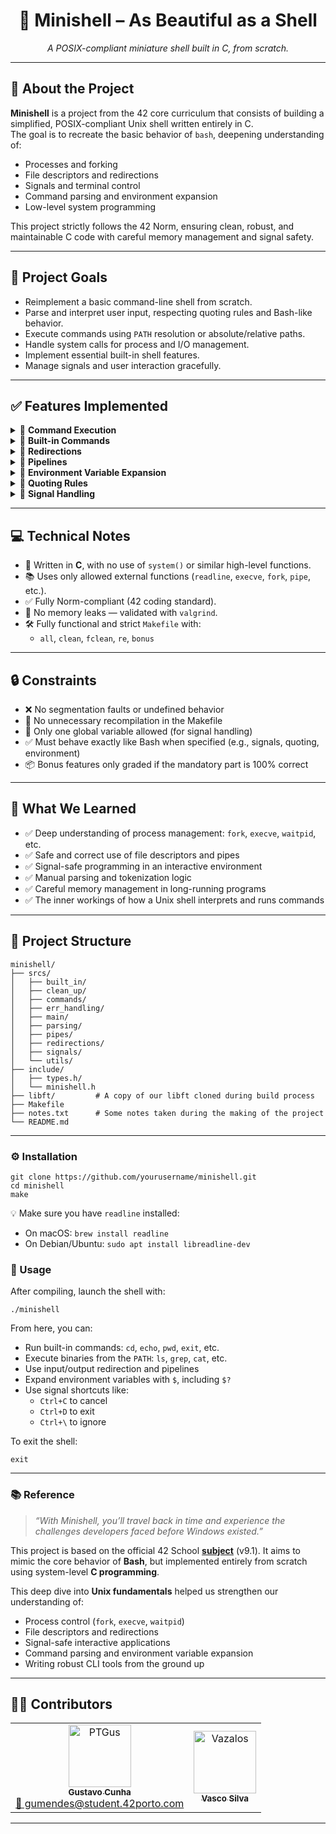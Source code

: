<h1 align="center">🐚 Minishell – As Beautiful as a Shell</h1>

<p align="center">
  <em>A POSIX-compliant miniature shell built in C, from scratch.</em>
</p>

---

## 📖 About the Project

**Minishell** is a project from the 42 core curriculum that consists of building a simplified, POSIX-compliant Unix shell written entirely in C.  
The goal is to recreate the basic behavior of `bash`, deepening understanding of:

- Processes and forking
- File descriptors and redirections
- Signals and terminal control
- Command parsing and environment expansion
- Low-level system programming

This project strictly follows the 42 Norm, ensuring clean, robust, and maintainable C code with careful memory management and signal safety.

---

## 📌 Project Goals

- Reimplement a basic command-line shell from scratch.
- Parse and interpret user input, respecting quoting rules and Bash-like behavior.
- Execute commands using `PATH` resolution or absolute/relative paths.
- Handle system calls for process and I/O management.
- Implement essential built-in shell features.
- Manage signals and user interaction gracefully.

---

## ✅ Features Implemented

<details>
<summary>🔹 <strong>Command Execution</strong></summary>

- Executes binaries found in the `PATH`, or via absolute/relative paths.
- Supports foreground process execution.
- Allows command chaining through pipes (`|`).
</details>

<details>
<summary>🔹 <strong>Built-in Commands</strong></summary>

- `echo` with `-n` option  
- `cd` (relative/absolute path support)  
- `pwd`  
- `export`  
- `unset`  
- `env`  
- `exit`  
</details>

<details>
<summary>🔹 <strong>Redirections</strong></summary>

- `<`  — input redirection  
- `>`  — output redirection  
- `>>` — append output redirection  
- `<<` — heredoc (with proper delimiter and quoting support)  
</details>

<details>
<summary>🔹 <strong>Pipelines</strong></summary>

- Supports `|` operator to chain commands together.  
- Proper use of `pipe()` and `dup2()` for data redirection between commands.
</details>

<details>
<summary>🔹 <strong>Environment Variable Expansion</strong></summary>

- Expands `$VAR` from current environment.  
- Expands `$?` to reflect the last command’s exit status.
</details>

<details>
<summary>🔹 <strong>Quoting Rules</strong></summary>

- Single quotes `'...'` disable all expansions.  
- Double quotes `"..."` preserve all characters except `$`.
</details>

<details>
<summary>🔹 <strong>Signal Handling</strong></summary>

- `Ctrl+C` → Interrupts current command and displays a new prompt  
- `Ctrl+D` → Exits the shell  
- `Ctrl+\` → Ignored (default behavior)  
- Uses only **one** global variable for signal communication (as per the subject)
</details>

---

## 💻 Technical Notes

- 📌 Written in **C**, with no use of `system()` or similar high-level functions.
- 📚 Uses only allowed external functions (`readline`, `execve`, `fork`, `pipe`, etc.).
- ✅ Fully Norm-compliant (42 coding standard).
- 🔐 No memory leaks — validated with `valgrind`.
- 🛠️ Fully functional and strict `Makefile` with:
  - `all`, `clean`, `fclean`, `re`, `bonus`

---

## 🔒 Constraints

- ❌ No segmentation faults or undefined behavior
- 🔄 No unnecessary recompilation in the Makefile
- 📁 Only one global variable allowed (for signal handling)
- ✅ Must behave exactly like Bash when specified (e.g., signals, quoting, environment)
- 📦 Bonus features only graded if the mandatory part is 100% correct

---

## 🧠 What We Learned

- ✅ Deep understanding of process management: `fork`, `execve`, `waitpid`, etc.
- ✅ Safe and correct use of file descriptors and pipes
- ✅ Signal-safe programming in an interactive environment
- ✅ Manual parsing and tokenization logic
- ✅ Careful memory management in long-running programs
- ✅ The inner workings of how a Unix shell interprets and runs commands

---

## 📁 Project Structure
```
minishell/
├── srcs/
│   ├── built_in/
│   ├── clean_up/
│   ├── commands/
│   ├── err_handling/
│   ├── main/
│   ├── parsing/
│   ├── pipes/
│   ├── redirections/
│   ├── signals/
│   └── utils/
├── include/
│   ├── types.h/
│   └── minishell.h
├── libft/         # A copy of our libft cloned during build process
├── Makefile
├── notes.txt      # Some notes taken during the making of the project
└── README.md
```
---

<h3>⚙️ Installation</h3>

<pre><code>git clone https://github.com/yourusername/minishell.git
cd minishell
make
</code></pre>

<p>💡 Make sure you have <code>readline</code> installed:</p>

<ul>
  <li>On macOS: <code>brew install readline</code></li>
  <li>On Debian/Ubuntu: <code>sudo apt install libreadline-dev</code></li>
</ul>

<h3>🚀 Usage</h3>

<p>After compiling, launch the shell with:</p>

<pre><code>./minishell
</code></pre>

<p>From here, you can:</p>

<ul>
  <li>Run built-in commands: <code>cd</code>, <code>echo</code>, <code>pwd</code>, <code>exit</code>, etc.</li>
  <li>Execute binaries from the <code>PATH</code>: <code>ls</code>, <code>grep</code>, <code>cat</code>, etc.</li>
  <li>Use input/output redirection and pipelines</li>
  <li>Expand environment variables with <code>$</code>, including <code>$?</code></li>
  <li>Use signal shortcuts like:
    <ul>
      <li><code>Ctrl+C</code> to cancel</li>
      <li><code>Ctrl+D</code> to exit</li>
      <li><code>Ctrl+\</code> to ignore</li>
    </ul>
  </li>
</ul>

<p>To exit the shell:</p>

<pre><code>exit
</code></pre>

---

<h3>📚 Reference</h3>

<blockquote>
  <em>“With Minishell, you’ll travel back in time and experience the challenges developers faced before Windows existed.”</em>
</blockquote>

<p>
  This project is based on the official 42 School
  <a href="https://cdn.intra.42.fr/pdf/pdf/169449/en.subject.pdf" target="_blank" rel="noopener noreferrer"><strong>subject</strong></a> (v9.1).
  It aims to mimic the core behavior of <strong>Bash</strong>, but implemented entirely from scratch using system-level <strong>C programming</strong>.
</p>

<p>
  This deep dive into <strong>Unix fundamentals</strong> helped us strengthen our understanding of:
</p>

<ul>
  <li>Process control (<code>fork</code>, <code>execve</code>, <code>waitpid</code>)</li>
  <li>File descriptors and redirections</li>
  <li>Signal-safe interactive applications</li>
  <li>Command parsing and environment variable expansion</li>
  <li>Writing robust CLI tools from the ground up</li>
</ul>

---

## 👨‍💻 Contributors

<table>
  <tr>
    <td align="center">
      <a href="https://github.com/PTGus">
        <img src="https://avatars.githubusercontent.com/u/103385767?v=4" width="100px;" alt="PTGus"/>
        <br /><sub><b>Gustavo Cunha</b></sub>
      </a>
      <br /><a href="mailto:gumendes@student.42porto.com">📧 gumendes@student.42porto.com</a>
    </td>
    <td align="center">
      <a href="https://github.com/Vazalos">
        <img src="https://avatars.githubusercontent.com/u/104868417?v=4" width="100px;" alt="Vazalos"/>
        <br /><sub><b>Vasco Silva</b></sub>
      </a>
    </td>
  </tr>
</table>

---
